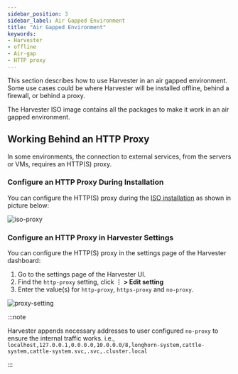 ```yaml
---
sidebar_position: 3
sidebar_label: Air Gapped Environment
title: "Air Gapped Environment"
keywords:
- Harvester
- offline
- Air-gap
- HTTP proxy
---
```


This section describes how to use Harvester in an air gapped environment. Some use cases could be where Harvester will be installed offline, behind a firewall, or behind a proxy.

The Harvester ISO image contains all the packages to make it work in an air gapped environment.

## Working Behind an HTTP Proxy

In some environments, the connection to external services, from the servers or VMs, requires an HTTP(S) proxy.

### Configure an HTTP Proxy During Installation

You can configure the HTTP(S) proxy during the [ISO installation](./install/iso-install.md) as shown in picture below:

![iso-proxy](/img/v1.0/iso-proxy.png)

### Configure an HTTP Proxy in Harvester Settings

You can configure the HTTP(S) proxy in the settings page of the Harvester dashboard:

1. Go to the settings page of the Harvester UI.
1. Find the `http-proxy` setting, click **⋮ > Edit setting**
1. Enter the value(s) for `http-proxy`, `https-proxy` and `no-proxy`.

![proxy-setting](/img/v1.0/proxy-setting.png)

:::note

Harvester appends necessary addresses to user configured `no-proxy` to ensure the internal traffic works.
i.e., `localhost,127.0.0.1,0.0.0.0,10.0.0.0/8,longhorn-system,cattle-system,cattle-system.svc,.svc,.cluster.local`

:::
